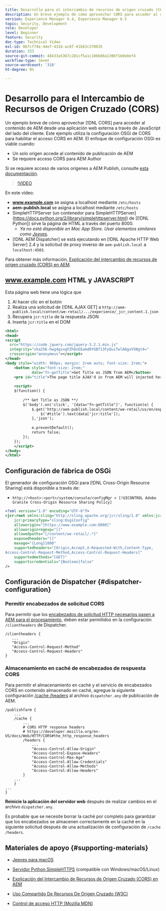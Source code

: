 ```yaml
---
title: Desarrollo para el intercambio de recursos de origen cruzado (CORS) con AEM
description: Un breve ejemplo de cómo aprovechar CORS para acceder al contenido de AEM desde una aplicación web externa a través de JavaScript del lado del cliente.
version: Experience Manager 6.4, Experience Manager 6.5
topic: Security, Development
role: Developer
level: Beginner
feature: Security
doc-type: Technical Video
exl-id: 867cf74e-44e7-431b-ac8f-41b63c370635
duration: 333
source-git-commit: 48433a5367c281cf5a1c106b08a1306f1b0e8ef4
workflow-type: tm+mt
source-wordcount: '318'
ht-degree: 0%

---
```


# Desarrollo para el Intercambio de Recursos de Origen Cruzado (CORS)

Un ejemplo breve de cómo aprovechar [!DNL CORS] para acceder al contenido de AEM desde una aplicación web externa a través de JavaScript del lado del cliente. Este ejemplo utiliza la configuración OSGi de CORS para habilitar el acceso CORS en AEM. El enfoque de configuración OSGi es viable cuando:

* Un solo origen accede al contenido de publicación de AEM
* Se requiere acceso CORS para AEM Author

Si se requiere acceso de varios orígenes a AEM Publish, consulte [esta documentación](https://experienceleague.adobe.com/docs/experience-manager-learn/getting-started-with-aem-headless/deployments/configurations/cors.html?lang=en#dispatcher-configuration).

>[!VIDEO](https://video.tv.adobe.com/v/18837?quality=12&learn=on)

En este vídeo:

* **www.example.com** se asigna a localhost mediante `/etc/hosts`
* **aem-publish.local** se asigna a localhost mediante `/etc/hosts`
* SimpleHTTPServer (un contenedor para SimpleHTTPServer](https://docs.python.org/2/library/simplehttpserver.html) de [[!DNL Python]) sirve la página de HTML a través del puerto 8000.
   * _Ya no está disponible en Mac App Store. Usar elementos similares como [Jeeves](https://apps.apple.com/us/app/jeeves-local-http-server/id980824182?mt=12)._
* [!DNL AEM Dispatcher] se está ejecutando en [!DNL Apache HTTP Web Server] 2.4 y la solicitud de proxy inverso de `aem-publish.local` a `localhost:4503`.

Para obtener más información, [Explicación del intercambio de recursos de origen cruzado (CORS) en AEM](./understand-cross-origin-resource-sharing.md).

## www.example.com HTML y JAVASCRIPT

Esta página web tiene una lógica que

1. Al hacer clic en el botón
1. Realiza una solicitud de [!DNL AJAX GET] a `http://aem-publish.local/content/we-retail/.../experience/_jcr_content.1.json`
1. Recupera `jcr:title` de la respuesta JSON
1. Inserta `jcr:title` en el DOM

```xml
<html>
<head>
<script
  src="https://code.jquery.com/jquery-3.2.1.min.js"
  integrity="sha256-hwg4gsxgFZhOsEEamdOYGBf13FyQuiTwlAQgxVSNgt4="
  crossorigin="anonymous"></script>   
</head>
<body style="width: 960px; margin: 2rem auto; font-size: 2rem;">
    <button style="font-size: 2rem;"
            data="fn-getTitle">Get Title as JSON from AEM</button>
    <pre id="title">The page title AJAX'd in from AEM will injected here</pre>
    
    <script>
    $(function() { 
        
        /** Get Title as JSON **/
        $('body').on('click', '[data="fn-getTitle"]', function(e) { 
            $.get('http://aem-publish.local/content/we-retail/us/en/experience/_jcr_content.1.json', function(data) {
                $('#title').text(data['jcr:title']);
            },'json');
            
            e.preventDefault();
            return false;
        });
    });
    </script>
</body>
</html>
```

## Configuración de fábrica de OSGi

El generador de configuración OSGi para [!DNL Cross-Origin Resource Sharing] está disponible a través de:

* `http://<host>:<port>/system/console/configMgr > [!UICONTROL Adobe Granite Cross-Origin Resource Sharing Policy]`

```xml
<?xml version="1.0" encoding="UTF-8"?>
<jcr:root xmlns:sling="http://sling.apache.org/jcr/sling/1.0" xmlns:jcr="http://www.jcp.org/jcr/1.0"
    jcr:primaryType="sling:OsgiConfig"
    alloworigin="[https://www.example.com:8000]"
    alloworiginregexp="[]"
    allowedpaths="[/content/we-retail/.*]"
    exposedheaders="[]"
    maxage="{Long}1800"
    supportedheaders="[Origin,Accept,X-Requested-With,Content-Type,
Access-Control-Request-Method,Access-Control-Request-Headers]"
    supportedmethods="[GET]"
    supportscredentials="{Boolean}false"
/>
```

## Configuración de Dispatcher {#dispatcher-configuration}

### Permitir encabezados de solicitud CORS

Para permitir que los [encabezados de solicitud HTTP necesarios pasen a AEM para el procesamiento](https://experienceleague.adobe.com/docs/experience-manager-dispatcher/using/configuring/dispatcher-configuration.html?lang=en#specifying-the-http-headers-to-pass-through-clientheaders), deben estar permitidos en la configuración `/clientheaders` de Dispatcher.

```
/clientheaders {
   ...
   "Origin"
   "Access-Control-Request-Method"
   "Access-Control-Request-Headers"
}
```

### Almacenamiento en caché de encabezados de respuesta CORS

Para permitir el almacenamiento en caché y el servicio de encabezados CORS en contenido almacenado en caché, agregue la siguiente configuración [/cache /headers](https://experienceleague.adobe.com/docs/experience-manager-dispatcher/using/configuring/dispatcher-configuration.html?lang=es#caching-http-response-headers) al archivo `dispatcher.any` de publicación de AEM.

```
/publishfarm {
    ...
    /cache {
        ...
        # CORS HTTP response headers
        # https://developer.mozilla.org/en-US/docs/Web/HTTP/CORS#the_http_response_headers
        /headers {
            ...
            "Access-Control-Allow-Origin"
            "Access-Control-Expose-Headers"
            "Access-Control-Max-Age"
            "Access-Control-Allow-Credentials"
            "Access-Control-Allow-Methods"
            "Access-Control-Allow-Headers"
        }
    ...
    }
...
}
```

**Reinicie la aplicación del servidor web** después de realizar cambios en el archivo `dispatcher.any`.

Es probable que se necesite borrar la caché por completo para garantizar que los encabezados se almacenen correctamente en la caché en la siguiente solicitud después de una actualización de configuración de `/cache /headers`.

## Materiales de apoyo {#supporting-materials}

* [Jeeves para macOS](https://apps.apple.com/us/app/jeeves-local-http-server/id980824182?mt=12)
* [Servidor Python SimpleHTTPS](https://docs.python.o:qrg/2/library/simplehttpserver.html) (compatible con Windows/macOS/Linux)

* [Explicación del Intercambio de Recursos de Origen Cruzado (CORS) en AEM](./understand-cross-origin-resource-sharing.md)
* [Uso Compartido De Recursos De Origen Cruzado (W3C)](https://www.w3.org/TR/cors/)
* [Control de acceso HTTP (Mozilla MDN)](https://developer.mozilla.org/en-US/docs/Web/HTTP/Access_control_CORS)
